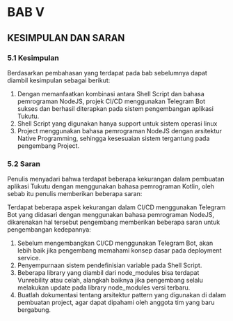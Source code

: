 # BAB V
## KESIMPULAN DAN SARAN
### 5.1 Kesimpulan
Berdasarkan pembahasan yang terdapat pada bab sebelumnya dapat diambil kesimpulan sebagai berikut:
1. Dengan memanfaatkan kombinasi antara Shell Script dan bahasa pemrograman NodeJS, projek CI/CD menggunakan Telegram Bot sukses dan berhasil diterapkan pada sistem pengembangan aplikasi Tukutu.
2. Shell Script yang digunakan hanya support untuk sistem operasi linux
3. Project menggunakan bahasa pemrograman NodeJS dengan arsitektur Native Programming, sehingga kesesuaian sistem tergantung
pada pengembang Project.

### 5.2 Saran
Penulis menyadari bahwa terdapat beberapa kekurangan dalam pembuatan aplikasi Tukutu dengan menggunakan bahasa pemrograman Kotlin, oleh sebab itu penulis memberikan beberapa saran:

Terdapat beberapa aspek kekurangan dalam CI/CD menggunakan Telegram Bot yang didasari dengan menggunakan bahasa pemrograman NodeJS, dikarenakan hal tersebut
pengembang memberikan beberapa saran untuk pengembangan kedepannya:
1. Sebelum mengembangkan CI/CD menggunakan Telegram Bot, akan lebih baik jika pengembang memahami konsep dasar pada deployment service.
2. Penyempurnaan sistem pendefinisian variable pada Shell Script.
3. Beberapa library yang diambil dari node_modules bisa terdapat Vunrebility atau celah, alangkah baiknya jika pengembang selalu melakukan update pada library node_modules versi terbaru.
4. Buatlah dokumentasi tentang arsitektur pattern yang digunakan di dalam pembuatan project, agar dapat dipahami oleh anggota tim yang baru bergabung.

